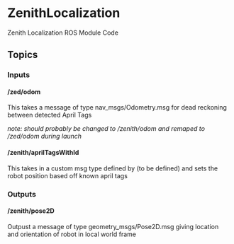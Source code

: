 # ZenithLocalization
Zenith Localization ROS Module Code

## Topics

### Inputs

#### /zed/odom
This takes a message of type nav_msgs/Odometry.msg for dead reckoning between detected April Tags

*note: should probably be changed to /zenith/odom and remaped to /zed/odom during launch*

#### /zenith/aprilTagsWithId
This takes in a custom msg type defined by (to be defined) and sets the robot position based off known april tags

### Outputs

#### /zenith/pose2D
Outpust a message of type geometry_msgs/Pose2D.msg giving location and orientation of robot in local world frame

